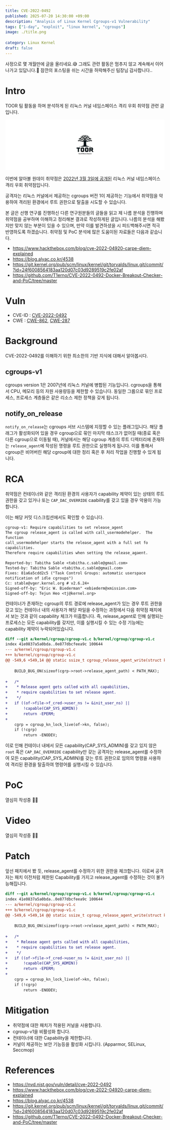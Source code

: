 ```yaml
---
title: CVE-2022-0492
published: 2025-07-20 14:30:00 +09:00
description: "Analysis of Linux Kernel Cgroups-v1 Vulnerability"
tags: ["1-day", "exploit", "linux kernel", "cgroups"]
image: ./title.png

category: Linux Kernel
draft: false
---
```


사정으로 몇 개월만에 글을 올리네요.😅 그래도 관련 활동은 멈추지 않고 계속해서 이어나가고 있답니다.🫠 잠깐의 포스팅을 쉬는 시간을 허락해주신 팀장님 감사합니다..

# Intro

TOOR 팀 활동을 하며 분석하게 된 리눅스 커널 네임스페이스 격리 우회 취약점 관련 글입니다.

<p align="center"><img src="/assets/img/toor.png"/></p>

이번에 알아볼 원데이 취약점은 <a href="https://nvd.nist.gov/vuln/detail/cve-2022-0492">2022년 3월 3일에 공개된</a> 리눅스 커널 네임스페이스 격리 우회 취약점입니다.

공격자는 리눅스 커널에서 제공하는 cgroups 버전 1이 제공하는 기능에서 취약점을 악용하여 격리된 환경에서 루트 권한으로 탈출을 시도할 수 있습니다.

본 글은 선행 연구를 진행하신 다른 연구원분들의 글들을 읽고 제 나름 분석을 진행하며 취약점을 공부하며 이해하고 정리해본 결과로 작성하게된 글입니다. 나름의 분석을 해봤지만 맞지 않는 부분이 있을 수 있으며, 만약 이를 발견하셨을 시 피드백해주시면 적극 반영하도록 하겠습니다. 취약점 및 PoC 분석에 많은 도움이된 자료들은 다음과 같습니다.

- <a href="https://www.hackthebox.com/blog/cve-2022-04920-carpe-diem-explained">https://www.hackthebox.com/blog/cve-2022-04920-carpe-diem-explained</a>
- <a href="https://blog.alyac.co.kr/4538">https://blog.alyac.co.kr/4538</a>
- <a href="https://git.kernel.org/pub/scm/linux/kernel/git/torvalds/linux.git/commit/?id=24f6008564183aa120d07c03d9289519c2fe02af">https://git.kernel.org/pub/scm/linux/kernel/git/torvalds/linux.git/commit/?id=24f6008564183aa120d07c03d9289519c2fe02af</a>
- <a href="https://github.com/T1erno/CVE-2022-0492-Docker-Breakout-Checker-and-PoC/tree/master">https://github.com/T1erno/CVE-2022-0492-Docker-Breakout-Checker-and-PoC/tree/master</a>

# Vuln

- CVE-ID : <a href="https://nvd.nist.gov/vuln/detail/cve-2022-0492">CVE-2022-0492</a>
- CWE : <a href="http://cwe.mitre.org/data/definitions/862.html">CWE-862</a>, <a href="http://cwe.mitre.org/data/definitions/287.html">CWE-287</a>

# Background

CVE-2022-0492를 이해하기 위한 최소한의 기반 지식에 대해서 알아봅시다.

## cgroups-v1

cgroups version 1은 2007년에 리눅스 커널에 병합된 기능입니다. cgroups을 통해서 CPU, 메모리 등의 자원 사용량등을 제한할 수 있습니다. 동일한 그룹으로 묶인 프로세스, 프로세스 계층들은 같은 리소스 제한 정책을 갖게 됩니다. 

## notify_on_release

`notify_on_release`는 cgroups 서브 시스템에 지정할 수 있는 플래그입니다. 해당 플래그가 활성화되어 있을 경우 cgroup으로 묶인 마지막 태스크가 없어질 때(종료 혹은 다른 cgroup으로 이동될 때), 커널에서는 해당 cgroup 계층의 루트 디렉터리에 존재하는 `release_agent`에 작성된 명령을 루트 권한으로 실행하게 됩니다. 이를 통해서 cgroup은 비어버린 해당 cgroup에 대한 정리 혹은 후 처리 작업을 진행할 수 있게 됩니다.

# RCA

취약점은 컨테이너와 같은 격리된 환경의 사용자가 capability 제약이 있는 상태의 루트 권한을 갖고 있거나 또는 `CAP_DAC_OVERRIDE` caability를 갖고 있을 경우 악용이 가능합니다. 

이는 해당 커밋 디스크립션에서도 확인할 수 있습니다.
```
cgroup-v1: Require capabilities to set release_agent
The cgroup release_agent is called with call_usermodehelper.  The function
call_usermodehelper starts the release_agent with a full set fo capabilities.
Therefore require capabilities when setting the release_agaent.

Reported-by: Tabitha Sable <tabitha.c.sable@gmail.com>
Tested-by: Tabitha Sable <tabitha.c.sable@gmail.com>
Fixes: 81a6a5cdd2c5 ("Task Control Groups: automatic userspace notification of idle cgroups")
Cc: stable@vger.kernel.org # v2.6.24+
Signed-off-by: "Eric W. Biederman" <ebiederm@xmission.com>
Signed-off-by: Tejun Heo <tj@kernel.org>
```

컨테이너가 존재하는 cgroup의 루트 경로에 release_agent가 있는 경우 루트 권한을 갖고 있는 컨테이너 내의 사용자가 해당 파일을 수정하는 과정에서 다음 취약점 패치에서 보는 것과 같이 capability 체크가 미흡합니다. 
즉, release_agent로 인해 실행되는 프로세스는 모든 capability를 갖지만, 이를 실행시킬 수 있는 수정 기능에는 capability 제약이 누락되어있습니다.

```diff
diff --git a/kernel/cgroup/cgroup-v1.c b/kernel/cgroup/cgroup-v1.c
index 41e0837a5a0bda..0e877dbcfeea9c 100644
--- a/kernel/cgroup/cgroup-v1.c
+++ b/kernel/cgroup/cgroup-v1.c
@@ -549,6 +549,14 @@ static ssize_t cgroup_release_agent_write(struct kernfs_open_file *of,
 
 	BUILD_BUG_ON(sizeof(cgrp->root->release_agent_path) < PATH_MAX);
 
+	/*
+	 * Release agent gets called with all capabilities,
+	 * require capabilities to set release agent.
+	 */
+	if ((of->file->f_cred->user_ns != &init_user_ns) ||
+	    !capable(CAP_SYS_ADMIN))
+		return -EPERM;
+
 	cgrp = cgroup_kn_lock_live(of->kn, false);
 	if (!cgrp)
 		return -ENODEV;
```
이로 인해 컨테이너 내에서 모든 capability(CAP_SYS_ADMIN)를 갖고 있지 않은 `root` 혹은 `CAP_DAC_OVERRIDE` capability만 갖는 공격자는 release_agent를 수정하여 모든 capability(CAP_SYS_ADMIN)를 갖는 루트 권한으로 임의의 명령을 사용하여 격리된 환경을 탈출하여 명령어를 실행시킬 수 있습니다.

# PoC

열심히 작성중 😵‍💫

# Video

열심히 작성중 😵‍💫

# Patch

앞선 패치에서 봤 듯, release_agent를 수정하기 위한 권한을 체크합니다. 이로써 공격자는 패치 이전처럼 제한된 Capability를 가지고 release_agent를 수정하는 것이 불가능해집니다.

```diff
diff --git a/kernel/cgroup/cgroup-v1.c b/kernel/cgroup/cgroup-v1.c
index 41e0837a5a0bda..0e877dbcfeea9c 100644
--- a/kernel/cgroup/cgroup-v1.c
+++ b/kernel/cgroup/cgroup-v1.c
@@ -549,6 +549,14 @@ static ssize_t cgroup_release_agent_write(struct kernfs_open_file *of,
 
 	BUILD_BUG_ON(sizeof(cgrp->root->release_agent_path) < PATH_MAX);
 
+	/*
+	 * Release agent gets called with all capabilities,
+	 * require capabilities to set release agent.
+	 */
+	if ((of->file->f_cred->user_ns != &init_user_ns) ||
+	    !capable(CAP_SYS_ADMIN))
+		return -EPERM;
+
 	cgrp = cgroup_kn_lock_live(of->kn, false);
 	if (!cgrp)
 		return -ENODEV;
```

# Mitigation

- 취약점에 대한 패치가 적용된 커널을 사용합니다.
- cgroup-v1을 비활성화 합니다.
- 컨테이너에 대한 Capability을 제한합니다.
- 커널이 제공하는 보안 기능등을 활성화 시킵니다. (Apparmor, SELinux, Seccmop)

# References

- <a href="https://nvd.nist.gov/vuln/detail/cve-2022-0492">https://nvd.nist.gov/vuln/detail/cve-2022-0492</a>
- <a href="https://www.hackthebox.com/blog/cve-2022-04920-carpe-diem-explained">https://www.hackthebox.com/blog/cve-2022-04920-carpe-diem-explained</a>
- <a href="https://blog.alyac.co.kr/4538">https://blog.alyac.co.kr/4538</a>
- <a href="https://git.kernel.org/pub/scm/linux/kernel/git/torvalds/linux.git/commit/?id=24f6008564183aa120d07c03d9289519c2fe02af">https://git.kernel.org/pub/scm/linux/kernel/git/torvalds/linux.git/commit/?id=24f6008564183aa120d07c03d9289519c2fe02af</a>
- <a href="https://github.com/T1erno/CVE-2022-0492-Docker-Breakout-Checker-and-PoC/tree/master">https://github.com/T1erno/CVE-2022-0492-Docker-Breakout-Checker-and-PoC/tree/master</a>
